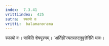 ```yaml
---
index:  7.3.41
vrittiindex:  425
sutra:  स्फायो वः
vritti:  balamanorama 
---
```


स्फायो वः। णाविति शेषपूरणम्। `अर्तिह्री'त्यतस्तदनुवृत्तेरिति भावः। 

